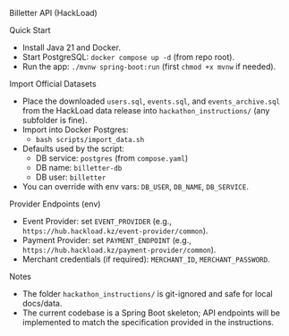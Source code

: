 Billetter API (HackLoad)

Quick Start
- Install Java 21 and Docker.
- Start PostgreSQL: `docker compose up -d` (from repo root).
- Run the app: `./mvnw spring-boot:run` (first `chmod +x mvnw` if needed).

Import Official Datasets
- Place the downloaded `users.sql`, `events.sql`, and `events_archive.sql` from the HackLoad data release into `hackathon_instructions/` (any subfolder is fine).
- Import into Docker Postgres:
  - `bash scripts/import_data.sh`
- Defaults used by the script:
  - DB service: `postgres` (from `compose.yaml`)
  - DB name: `billetter-db`
  - DB user: `billetter`
- You can override with env vars: `DB_USER`, `DB_NAME`, `DB_SERVICE`.

Provider Endpoints (env)
- Event Provider: set `EVENT_PROVIDER` (e.g., `https://hub.hackload.kz/event-provider/common`).
- Payment Provider: set `PAYMENT_ENDPOINT` (e.g., `https://hub.hackload.kz/payment-provider/common`).
- Merchant credentials (if required): `MERCHANT_ID`, `MERCHANT_PASSWORD`.

Notes
- The folder `hackathon_instructions/` is git-ignored and safe for local docs/data.
- The current codebase is a Spring Boot skeleton; API endpoints will be implemented to match the specification provided in the instructions.

